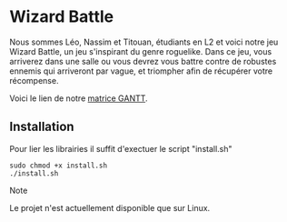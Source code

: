 
# Wizard Battle

Nous sommes Léo, Nassim et Titouan, étudiants en L2 et voici notre jeu Wizard Battle, un jeu s'inspirant du genre roguelike.
Dans ce jeu, vous arriverez dans une salle ou vous devrez vous battre contre de robustes ennemis qui arriveront par vague, et triompher afin de récupérer votre récompense.


Voici le lien de notre [matrice GANTT](https://docs.google.com/spreadsheets/d/1Mg9UQ9PWvGM-6L3-nj4hynLEFj7fFx33uv-HTwo-MKw/edit#gid=0).


##  Installation 

Pour lier les librairies il suffit d'exectuer le script "install.sh"
```
sudo chmod +x install.sh
./install.sh
```


> [!NOTE]
> Le projet n'est actuellement disponible que sur Linux.


